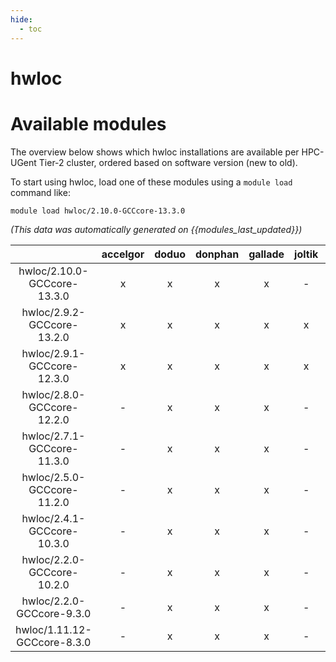 ```yaml
---
hide:
  - toc
---
```


hwloc
=====

# Available modules


The overview below shows which hwloc installations are available per HPC-UGent Tier-2 cluster, ordered based on software version (new to old).

To start using hwloc, load one of these modules using a `module load` command like:

```shell
module load hwloc/2.10.0-GCCcore-13.3.0
```

*(This data was automatically generated on {{modules_last_updated}})*  

| |accelgor|doduo|donphan|gallade|joltik|shinx|skitty|
| :---: | :---: | :---: | :---: | :---: | :---: | :---: | :---: |
|hwloc/2.10.0-GCCcore-13.3.0|x|x|x|x|-|x|x|
|hwloc/2.9.2-GCCcore-13.2.0|x|x|x|x|x|x|x|
|hwloc/2.9.1-GCCcore-12.3.0|x|x|x|x|x|x|x|
|hwloc/2.8.0-GCCcore-12.2.0|-|x|x|x|-|x|-|
|hwloc/2.7.1-GCCcore-11.3.0|-|x|x|x|-|x|-|
|hwloc/2.5.0-GCCcore-11.2.0|-|x|x|x|-|-|-|
|hwloc/2.4.1-GCCcore-10.3.0|-|x|x|x|-|-|-|
|hwloc/2.2.0-GCCcore-10.2.0|-|x|x|x|-|-|-|
|hwloc/2.2.0-GCCcore-9.3.0|-|x|x|x|-|-|-|
|hwloc/1.11.12-GCCcore-8.3.0|-|x|x|x|-|-|-|
